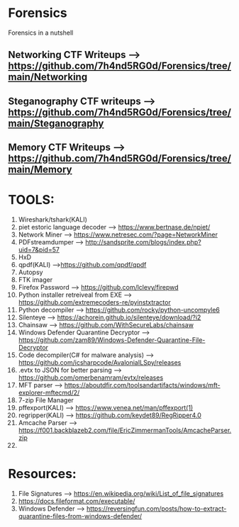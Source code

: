 # Forensics
Forensics in a nutshell

## Networking CTF Writeups -->  https://github.com/7h4nd5RG0d/Forensics/tree/main/Networking 
## Steganography CTF writeups --> https://github.com/7h4nd5RG0d/Forensics/tree/main/Steganography  
## Memory CTF Writeups --> https://github.com/7h4nd5RG0d/Forensics/tree/main/Memory  

# TOOLS:  
1) Wireshark/tshark(KALI)    
2) piet estoric language decoder --> https://www.bertnase.de/npiet/
3) Network Miner --> https://www.netresec.com/?page=NetworkMiner
4) PDFstreamdumper --> http://sandsprite.com/blogs/index.php?uid=7&pid=57
5) HxD
6) qpdf(KALI) -->https://github.com/qpdf/qpdf
7) Autopsy
8) FTK imager
9) Firefox Password --> https://github.com/lclevy/firepwd
10) Python installer retreiveal from EXE --> https://github.com/extremecoders-re/pyinstxtractor
11) Python decompiler --> https://github.com/rocky/python-uncompyle6
12) Silenteye --> https://achorein.github.io/silenteye/download/?i2
13) Chainsaw --> https://github.com/WithSecureLabs/chainsaw
14) Windows Defender Quarantine Decryptor --> https://github.com/zam89/Windows-Defender-Quarantine-File-Decryptor
15) Code decompiler(C# for malware analysis) --> https://github.com/icsharpcode/AvaloniaILSpy/releases
16) .evtx to JSON for better parsing --> https://github.com/omerbenamram/evtx/releases
17) MFT parser --> https://aboutdfir.com/toolsandartifacts/windows/mft-explorer-mftecmd/2/
18) 7-zip File Manager
19) pffexport(KALI) --> https://www.venea.net/man/pffexport(1)
20) regripper(KALI) --> https://github.com/keydet89/RegRipper4.0
21) Amcache Parser --> https://f001.backblazeb2.com/file/EricZimmermanTools/AmcacheParser.zip
22) 

# Resources:  
1) File Signatures --> https://en.wikipedia.org/wiki/List_of_file_signatures
2) https://docs.fileformat.com/executable/
3) Windows Defender --> https://reversingfun.com/posts/how-to-extract-quarantine-files-from-windows-defender/
